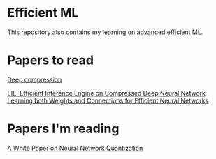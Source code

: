 
# Efficient ML

This repository also contains my learning on advanced efficient ML.


# Papers to read
[Deep compression ](https://arxiv.org/pdf/1510.00149)

[EIE: Efficient Inference Engine on Compressed Deep Neural Network](https://arxiv.org/pdf/1602.01528)
[Learning both Weights and Connections for Efficient Neural Networks](https://arxiv.org/pdf/1506.02626)

# Papers I'm reading

[A White Paper on Neural Network Quantization](https://arxiv.org/pdf/2106.08295)